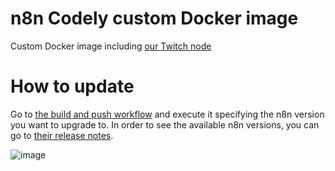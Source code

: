 # n8n Codely custom Docker image

Custom Docker image including [our Twitch node](https://github.com/CodelyTV/n8n-nodes-twitch)

# How to update

Go to [the build and push workflow](https://github.com/CodelyTV/n8n-codely-custom-image/actions/workflows/build_and_push.yml) and execute it specifying the n8n version you want to upgrade to. In order to see the available n8n versions, you can go to [their release notes](https://docs.n8n.io/reference/release-notes/).

![image](https://user-images.githubusercontent.com/986235/191042261-c7d53fa2-0d52-4738-8967-e26510acfd4f.png)
